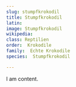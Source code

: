 ```yaml
---
slug: stumpfkrokodil
title: Stumpfkrokodil
latin:
image: Stumpfkrokodil
wikipedia: 
class: Reptilien
order:  Krokodile
family:  Echte Krokodile
species:  Stumpfkrokodil

---
```


I am content.
